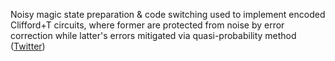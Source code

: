 
Noisy magic state preparation & code switching used to implement encoded Clifford+T circuits, where former are protected from noise by error correction while latter's errors mitigated via quasi-probability method ([Twitter](https://twitter.com/JoshuahHeath/status/1369319670658998273))

